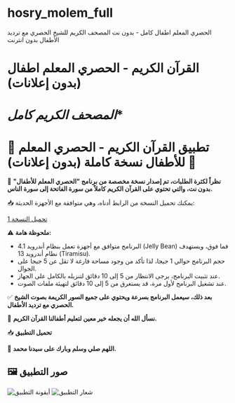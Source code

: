 # hosry_molem_full
الحصري المعلم اطفال كامل  - بدون نت المصحف الكريم للشيخ الحصري مع ترديد الأطفال بدون انترنت


# **القرآن الكريم - الحصري المعلم اطفال (بدون إعلانات)**
# *المصحف الكريم كامل**

# 🌟 تطبيق القرآن الكريم - الحصري المعلم للأطفال نسخة كاملة (بدون إعلانات) 🌟

📖 **نظراً لكثرة الطلبات، تم إصدار نسخة مخصصة من برنامج "الحصري المعلم للأطفال" بدون نت، والتي تحتوي على القرآن الكريم كاملاً من سورة الفاتحة إلى سورة الناس.**

📥 يمكنك تحميل النسخة من الرابط أدناه، وهي متوافقة مع الأجهزة الحديثة:

[تحميل النسخة 1](https://drive.google.com/file/d/1xId9z2leBSxaSCeeiEvUOw8_Y38LxG2A/view?usp=sharing)

⚠️ **ملحوظة هامة:**

- البرنامج متوافق مع أجهزة تعمل بنظام أندرويد 4.1 (Jelly Bean) فما فوق، ويستهدف نظام أندرويد 13 (Tiramisu).
- حجم البرنامج حوالي 1 جيجا، لذا تأكد من وجود مساحة فارغة لا تقل عن 5 جيجا على الجوال.
- عند تثبيت البرنامج، يرجى الانتظار من 5 إلى 10 دقائق لتنزيله بالكامل على الجهاز.
- عند تشغيل البرنامج لأول مرة، قد يستغرق من 5 إلى 10 دقائق لتهيئة ملفات الصوت.
  
✅ **بعد ذلك، سيعمل البرنامج بسرعة ويحتوي على جميع السور الكريمة بصوت الشيخ الحصري مع ترديد الأطفال.**

🌟 **نسأل الله أن يجعله خير معين لتعليم أطفالنا القرآن الكريم.**

📥 **تحميل التطبيق**

📌 **اللهم صلي وسلم وبارك على سيدنا محمد.**



## 🖼️ **صور التطبيق**

![أيقونة التطبيق](https://github.com/user-attachments/assets/39442723-f620-45c3-9f9d-bf5f037af0bd)
![شعار التطبيق](https://github.com/user-attachments/assets/6d35e435-acc6-4c9b-a016-727c964674d7)

